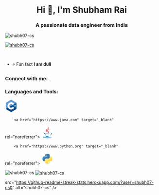 <h1 align="center">Hi 👋, I'm Shubham Rai</h1>
<h3 align="center">A passionate data engineer from India</h3>

<p
 align="left"> <img 
src="https://komarev.com/ghpvc/?username=shubh07-cs&label=Profile%20views&color=0e75b6&style=flat"
 alt="shubh07-cs" /> </p>

<p align="left"> <a 
href="https://github.com/ryo-ma/github-profile-trophy"><img 
src="https://github-profile-trophy.vercel.app/?username=shubh07-cs" 
alt="shubh07-cs" /></a> </p>

<p 
align="left"> <a href="https://twitter.com/" 
target="blank"><img 
src="https://img.shields.io/twitter/follow/?logo=twitter&style=for-the-badge"
 alt="" /></a> </p>

- ⚡ Fun fact **I am dull**

<h3 align="left">Connect with me:</h3>
<p align="left">
</p>

<h3 align="left">Languages and Tools:</h3>
<p
 align="left">
        <a href="https://www.w3schools.com/cpp/" target="_blank" 
rel="noreferrer">
          <img 
src="https://raw.githubusercontent.com/devicons/devicon/master/icons/cplusplus/cplusplus-original.svg"
 alt="cplusplus" width="40" height="40"/>
        </a>
         
        <a href="https://www.java.com" target="_blank" 
rel="noreferrer">
          <img 
src="https://raw.githubusercontent.com/devicons/devicon/master/icons/java/java-original.svg"
 alt="java" width="40" height="40"/>
        </a>
         
        <a href="https://www.python.org" target="_blank" 
rel="noreferrer">
          <img 
src="https://raw.githubusercontent.com/devicons/devicon/master/icons/python/python-original.svg"
 alt="python" width="40" height="40"/>
        </a>
        </p>

<p><img align="left" 
src="https://github-readme-stats.vercel.app/api/top-langs?username=shubh07-cs&show_icons=true&locale=en&layout=compact"
 alt="shubh07-cs" /></p>

<p>&nbsp;<img 
align="center" 
src="https://github-readme-stats.vercel.app/api?username=shubh07-cs&show_icons=true&locale=en"
 alt="shubh07-cs" /></p>

<p><img align="center"
 
src="https://github-readme-streak-stats.herokuapp.com/?user=shubh07-cs&"
 alt="shubh07-cs" /></p>

